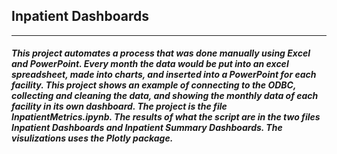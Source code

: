 ## Inpatient Dashboards
___

##### This project automates a process that was done manually using Excel and PowerPoint. Every month the data would be put into an excel spreadsheet, made into charts, and inserted into a PowerPoint for each facility. This project shows an example of connecting to the ODBC, collecting and cleaning the data, and showing the monthly data of each facility in its own dashboard. The project is the file InpatientMetrics.ipynb. The results of what the script are in the two files Inpatient Dashboards and Inpatient Summary Dashboards. The visulizations uses the Plotly package.
